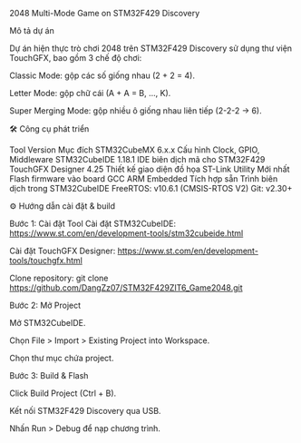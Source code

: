 2048 Multi-Mode Game on STM32F429 Discovery

Mô tả dự án

Dự án hiện thực trò chơi 2048 trên STM32F429 Discovery sử dụng thư viện TouchGFX, bao gồm 3 chế độ chơi:

Classic Mode: gộp các số giống nhau (2 + 2 = 4).

Letter Mode: gộp chữ cái (A + A = B, ..., K).

Super Merging Mode: gộp nhiều ô giống nhau liên tiếp (2-2-2 → 6).

🛠 Công cụ phát triển

Tool	            Version	        Mục đích
STM32CubeMX	      6.x.x	          Cấu hình Clock, GPIO, Middleware
STM32CubeIDE	    1.18.1         	IDE biên dịch mã cho STM32F429
TouchGFX Designer	4.25	          Thiết kế giao diện đồ họa
ST-Link Utility	  Mới nhất	      Flash firmware vào board
GCC ARM Embedded	Tích hợp sẵn	  Trình biên dịch trong STM32CubeIDE
FreeRTOS:         v10.6.1 (CMSIS-RTOS V2)
Git:              v2.30+

⚙ Hướng dẫn cài đặt & build

Bước 1: Cài đặt Tool
Cài đặt STM32CubeIDE: https://www.st.com/en/development-tools/stm32cubeide.html

Cài đặt TouchGFX Designer: https://www.st.com/en/development-tools/touchgfx.html

Clone repository: git clone https://github.com/DangZz07/STM32F429ZIT6_Game2048.git

Bước 2: Mở Project

Mở STM32CubeIDE.

Chọn File > Import > Existing Project into Workspace.

Chọn thư mục chứa project.

Bước 3: Build & Flash

Click Build Project (Ctrl + B).

Kết nối STM32F429 Discovery qua USB.

Nhấn Run > Debug để nạp chương trình.

